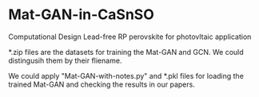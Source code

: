 # Mat-GAN-in-CaSnSO
Computational Design Lead-free RP perovskite for photovltaic application

*.zip files are the datasets for training the Mat-GAN and GCN. We could distingusih them by their fliename.

We could apply "Mat-GAN-with-notes.py" and *.pkl files for loading the trained Mat-GAN and checking the results in our papers.
